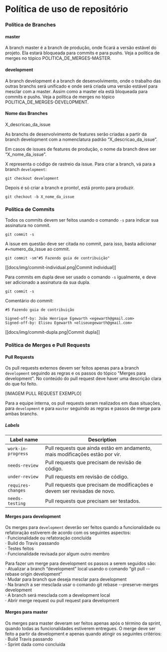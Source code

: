 # Política de uso de repositório  

### Política de Branches  

#### master
A branch master é a branch de produção, onde ficará a versão estável do projeto. Ela estará bloqueada para commits e para pushs.
Veja a política de merges no tópico POLITICA_DE_MERGES-MASTER.  

#### development
A branch development é a branch de desenvolvimento, onde o trabalho das outras branchs será unificado e onde será criada uma versão estável para mesclar com a master.
Assim como a master ela está bloqueada para commits e pushs.
Veja a política de merges no tópico POLITICA_DE_MERGES-DEVELOPMENT.  

#### Nome das Branches  

X_descricao_da_issue

As branchs de desenvolvimento de features serão criadas a partir da branch development com a nomenclatura padrão “X_descricao_da_issue”.

Em casos de issues de features de produção, o nome da  branch deve ser “X_nome_da_issue”.

X representa o código de rastreio da issue.
Para criar a branch, vá para a branch `development`:
```
git checkout development
```
Depois é só criar a branch e pronto!, está pronto para produzir.
```
git checkout -b X_nome_da_issue
```

### Política de Commits

Todos os commits devem ser feitos usando o comando `-s` para indicar sua assinatura no commit.
```
git commit -s
```
A issue em questão deve ser citada no commit, para isso, basta adicionar `#`+numero_da_issue ao commit.

```
git commit -sm"#5 Fazendo guia de contribuição"
```

[[docs/img/commit-individual.png|Commit individual]]

Para commits em dupla deve ser usado o comando `-s` igualmente, e deve ser adicionado a assinatura da sua dupla.

```
git commit -s
```
Comentário do commit:
```
#5 Fazendo guia de contribuição

Signed-off-by: João Henrique Egewarth <egewarth@gmail.com>
Signed-off-by: Eliseu Egewarth <eliseuegewarth@gmail.com>
```

[[docs/img/commit-dupla.png|Commit dupla]]

### Política de Merges e Pull Requests
#### Pull Requests
Os pull requests externos devem ser feitos apenas para a branch `development` seguindo as regras e os passos do tópico "Merges para development". No conteúdo do pull request deve haver uma descrição clara do que foi feito.

[IMAGEM PULL REQUEST EXEMPLO]

Para a equipe interna, os pull requests seram realizados em duas situações, para `development` e para `master` seguindo as regras e passos de merge para ambas branchs.

##### Labels

| Label name | Description
| --- | --- |
| `work-in-progress` | Pull requests que ainda estão em andamento, mais modificações estão por vir. |
| `needs-review` | Pull requests que precisam de revisão de código. |
| `under-review` | Pull requests em revisão de código. |
| `requires-changes` | Pull requests que precisam de modificações e devem ser revisadas de novo. |
| `needs-testing` | Pull requests que precisam ser testados. |


#### Merges para development
Os merges para `development` deverão ser feitos quando a funcionalidade ou refatoração estiverem de acordo com os seguintes aspectos:  
· Funcionalidade ou refatoração concluída  
· Build do Travis passando  
· Testes feitos  
· Funcionalidade revisada por algum outro membro

Para fazer um merge para development os passos a serem seguidos são:  
· Atualizar a branch “development” local usando o comando “git pull --rebase origin development”  
· Mudar para branch que deseja mesclar para development  
· Na branch a ser mesclada usar o comando git rebase --preserve-merges development  
· A branch será mesclada com a development local  
· Abrir merge request ou pull request para development  


#### Merges para master
Os merges para master deveram ser feitos apenas após o término da sprint, quando todas as funcionalidades estiverem entregues. O merge deve ser feito a partir da development e apenas quando atingir os seguintes critérios:  
· Build Travis passando  
· Sprint dada como concluída  
